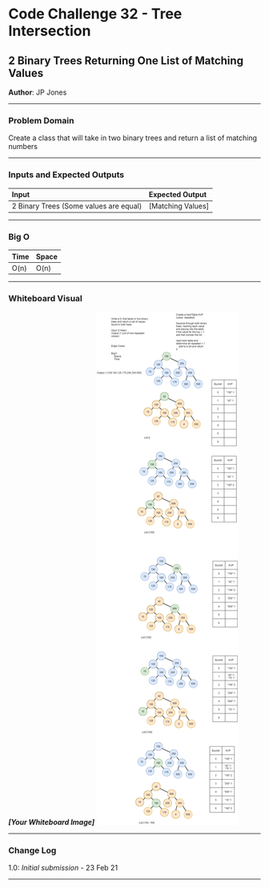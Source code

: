 ﻿# Code Challenge 32 - Tree Intersection

## 2 Binary Trees Returning One List of Matching Values
**Author**: JP Jones

---

### Problem Domain
Create a class that will take in two binary trees and return a list of matching numbers

---

### Inputs and Expected Outputs

Input |Expected Output   |
| :----------- | :----------- |
|2 Binary Trees (Some values are equal)|[Matching Values]|



---

### Big O


| Time | Space |
| :----------- | :----------- |
| O(n) | O(n) |

---

### Whiteboard Visual
***[Your Whiteboard Image]***
![Code Challenge 31 Whiteboard](./assets/CodeChallenge32.png)


---

### Change Log

1.0: *Initial submission* - 23 Feb 21

---